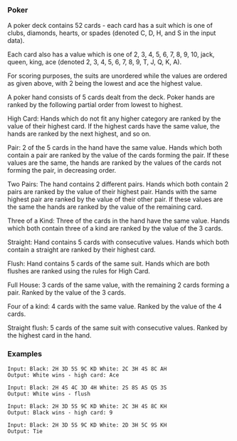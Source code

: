 ### Poker

A poker deck contains 52 cards - each card has a suit which is one of clubs, diamonds, hearts, or spades (denoted C, D, H, and S in the input data).

Each card also has a value which is one of 2, 3, 4, 5, 6, 7, 8, 9, 10, jack, queen, king, ace (denoted 2, 3, 4, 5, 6, 7, 8, 9, T, J, Q, K, A).

For scoring purposes, the suits are unordered while the values are ordered as given above, with 2 being the lowest and ace the highest value.

A poker hand consists of 5 cards dealt from the deck. Poker hands are ranked by the following partial order from lowest to highest.

High Card: Hands which do not fit any higher category are ranked by the value of their highest card. If the highest cards have the same value, the hands are ranked by the next highest, and so on.

Pair: 2 of the 5 cards in the hand have the same value. Hands which both contain a pair are ranked by the value of the cards forming the pair. If these values are the same, the hands are ranked by the values of the cards not forming the pair, in decreasing order.

Two Pairs: The hand contains 2 different pairs. Hands which both contain 2 pairs are ranked by the value of their highest pair. Hands with the same highest pair are ranked by the value of their other pair. If these values are the same the hands are ranked by the value of the remaining card.

Three of a Kind: Three of the cards in the hand have the same value. Hands which both contain three of a kind are ranked by the value of the 3 cards.

Straight: Hand contains 5 cards with consecutive values. Hands which both contain a straight are ranked by their highest card.

Flush: Hand contains 5 cards of the same suit. Hands which are both flushes are ranked using the rules for High Card.

Full House: 3 cards of the same value, with the remaining 2 cards forming a pair. Ranked by the value of the 3 cards.

Four of a kind: 4 cards with the same value. Ranked by the value of the 4 cards.

Straight flush: 5 cards of the same suit with consecutive values. Ranked by the highest card in the hand.

### Examples

```
Input: Black: 2H 3D 5S 9C KD White: 2C 3H 4S 8C AH
Output: White wins - high card: Ace
```
```
Input: Black: 2H 4S 4C 3D 4H White: 2S 8S AS QS 3S
Output: White wins - flush
```
```
Input: Black: 2H 3D 5S 9C KD White: 2C 3H 4S 8C KH
Output: Black wins - high card: 9
```
```
Input: Black: 2H 3D 5S 9C KD White: 2D 3H 5C 9S KH
Output: Tie
```
